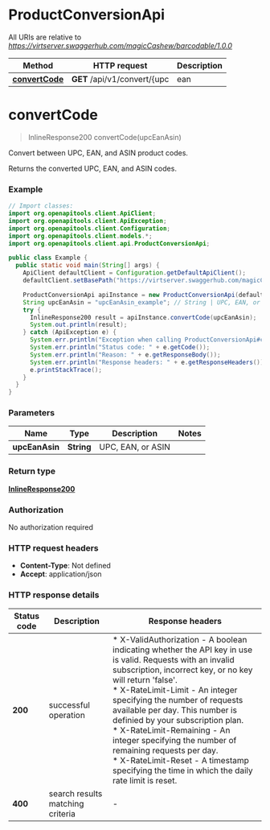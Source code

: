 # ProductConversionApi

All URIs are relative to *https://virtserver.swaggerhub.com/magicCashew/barcodable/1.0.0*

Method | HTTP request | Description
------------- | ------------- | -------------
[**convertCode**](ProductConversionApi.md#convertCode) | **GET** /api/v1/convert/{upc | ean | asin} | Convert between UPC, EAN, and ASIN product codes.


<a name="convertCode"></a>
# **convertCode**
> InlineResponse200 convertCode(upcEanAsin)

Convert between UPC, EAN, and ASIN product codes.

Returns the converted UPC, EAN, and ASIN codes.

### Example
```java
// Import classes:
import org.openapitools.client.ApiClient;
import org.openapitools.client.ApiException;
import org.openapitools.client.Configuration;
import org.openapitools.client.models.*;
import org.openapitools.client.api.ProductConversionApi;

public class Example {
  public static void main(String[] args) {
    ApiClient defaultClient = Configuration.getDefaultApiClient();
    defaultClient.setBasePath("https://virtserver.swaggerhub.com/magicCashew/barcodable/1.0.0");

    ProductConversionApi apiInstance = new ProductConversionApi(defaultClient);
    String upcEanAsin = "upcEanAsin_example"; // String | UPC, EAN, or ASIN
    try {
      InlineResponse200 result = apiInstance.convertCode(upcEanAsin);
      System.out.println(result);
    } catch (ApiException e) {
      System.err.println("Exception when calling ProductConversionApi#convertCode");
      System.err.println("Status code: " + e.getCode());
      System.err.println("Reason: " + e.getResponseBody());
      System.err.println("Response headers: " + e.getResponseHeaders());
      e.printStackTrace();
    }
  }
}
```

### Parameters

Name | Type | Description  | Notes
------------- | ------------- | ------------- | -------------
 **upcEanAsin** | **String**| UPC, EAN, or ASIN |

### Return type

[**InlineResponse200**](InlineResponse200.md)

### Authorization

No authorization required

### HTTP request headers

 - **Content-Type**: Not defined
 - **Accept**: application/json

### HTTP response details
| Status code | Description | Response headers |
|-------------|-------------|------------------|
**200** | successful operation |  * X-ValidAuthorization - A boolean indicating whether the API key in use is valid. Requests with an invalid subscription, incorrect key, or no key will return &#39;false&#39;. <br>  * X-RateLimit-Limit - An integer specifying the number of requests available per day. This number is definied by your subscription plan. <br>  * X-RateLimit-Remaining - An integer specifying the number of remaining requests per day. <br>  * X-RateLimit-Reset - A timestamp specifying the time in which the daily rate limit is reset. <br>  |
**400** | search results matching criteria |  -  |

